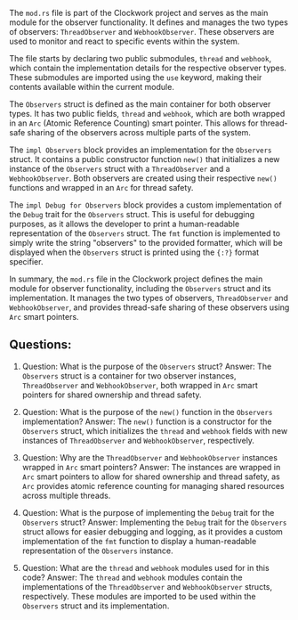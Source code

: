 The `mod.rs` file is part of the Clockwork project and serves as the main module for the observer functionality. It defines and manages the two types of observers: `ThreadObserver` and `WebhookObserver`. These observers are used to monitor and react to specific events within the system.

The file starts by declaring two public submodules, `thread` and `webhook`, which contain the implementation details for the respective observer types. These submodules are imported using the `use` keyword, making their contents available within the current module.

The `Observers` struct is defined as the main container for both observer types. It has two public fields, `thread` and `webhook`, which are both wrapped in an `Arc` (Atomic Reference Counting) smart pointer. This allows for thread-safe sharing of the observers across multiple parts of the system.

The `impl Observers` block provides an implementation for the `Observers` struct. It contains a public constructor function `new()` that initializes a new instance of the `Observers` struct with a `ThreadObserver` and a `WebhookObserver`. Both observers are created using their respective `new()` functions and wrapped in an `Arc` for thread safety.

The `impl Debug for Observers` block provides a custom implementation of the `Debug` trait for the `Observers` struct. This is useful for debugging purposes, as it allows the developer to print a human-readable representation of the `Observers` struct. The `fmt` function is implemented to simply write the string "observers" to the provided formatter, which will be displayed when the `Observers` struct is printed using the `{:?}` format specifier.

In summary, the `mod.rs` file in the Clockwork project defines the main module for observer functionality, including the `Observers` struct and its implementation. It manages the two types of observers, `ThreadObserver` and `WebhookObserver`, and provides thread-safe sharing of these observers using `Arc` smart pointers.

## Questions:

1. Question: What is the purpose of the `Observers` struct?
   Answer: The `Observers` struct is a container for two observer instances, `ThreadObserver` and `WebhookObserver`, both wrapped in `Arc` smart pointers for shared ownership and thread safety.

2. Question: What is the purpose of the `new()` function in the `Observers` implementation?
   Answer: The `new()` function is a constructor for the `Observers` struct, which initializes the `thread` and `webhook` fields with new instances of `ThreadObserver` and `WebhookObserver`, respectively.

3. Question: Why are the `ThreadObserver` and `WebhookObserver` instances wrapped in `Arc` smart pointers?
   Answer: The instances are wrapped in `Arc` smart pointers to allow for shared ownership and thread safety, as `Arc` provides atomic reference counting for managing shared resources across multiple threads.

4. Question: What is the purpose of implementing the `Debug` trait for the `Observers` struct?
   Answer: Implementing the `Debug` trait for the `Observers` struct allows for easier debugging and logging, as it provides a custom implementation of the `fmt` function to display a human-readable representation of the `Observers` instance.

5. Question: What are the `thread` and `webhook` modules used for in this code?
   Answer: The `thread` and `webhook` modules contain the implementations of the `ThreadObserver` and `WebhookObserver` structs, respectively. These modules are imported to be used within the `Observers` struct and its implementation.
